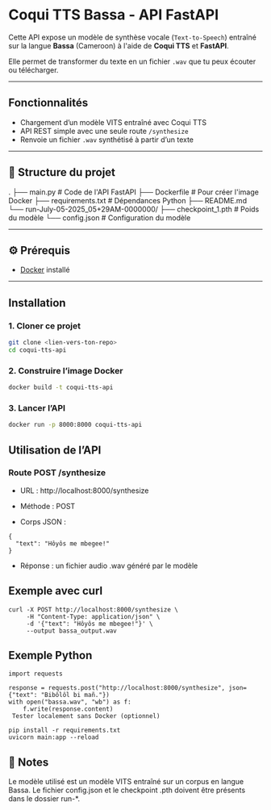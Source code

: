# Coqui TTS Bassa - API FastAPI

Cette API expose un modèle de synthèse vocale (`Text-to-Speech`) entraîné sur la langue **Bassa** (Cameroon) à l'aide de **Coqui TTS** et **FastAPI**.

Elle permet de transformer du texte en un fichier `.wav` que tu peux écouter ou télécharger.

---

##  Fonctionnalités

-  Chargement d’un modèle VITS entraîné avec Coqui TTS
-  API REST simple avec une seule route `/synthesize`
-  Renvoie un fichier `.wav` synthétisé à partir d’un texte

---

## 📁 Structure du projet

.
├── main.py # Code de l'API FastAPI
├── Dockerfile # Pour créer l'image Docker
├── requirements.txt # Dépendances Python
├── README.md
└── run-July-05-2025_05+29AM-0000000/
├── checkpoint_1.pth # Poids du modèle
└── config.json # Configuration du modèle


---

## ⚙️ Prérequis

- [Docker](https://www.docker.com/) installé

---

##  Installation

### 1. Cloner ce projet

```bash
git clone <lien-vers-ton-repo>
cd coqui-tts-api

```
### 2. Construire l’image Docker

```bash
docker build -t coqui-tts-api
```

### 3. Lancer l’API
```bash
docker run -p 8000:8000 coqui-tts-api
```

## Utilisation de l’API

### Route POST /synthesize
- URL : http://localhost:8000/synthesize
- Méthode : POST

- Corps JSON :
```
{
  "text": "Hôyôs me mbegee!"
}
```
- Réponse : un fichier audio .wav généré par le modèle


## Exemple avec curl
```
curl -X POST http://localhost:8000/synthesize \
     -H "Content-Type: application/json" \
     -d '{"text": "Hôyôs me mbegee!"}' \
     --output bassa_output.wav
```

## Exemple Python
```
import requests

response = requests.post("http://localhost:8000/synthesize", json={"text": "Bibôlôl bi mañ."})
with open("bassa.wav", "wb") as f:
    f.write(response.content)
 Tester localement sans Docker (optionnel)
```

```
pip install -r requirements.txt
uvicorn main:app --reload
```


## 📌 Notes

Le modèle utilisé est un modèle VITS entraîné sur un corpus en langue Bassa.
Le fichier config.json et le checkpoint .pth doivent être présents dans le dossier run-*.
